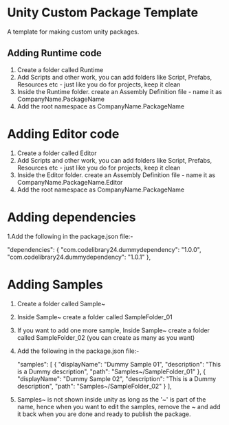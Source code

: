# Unity Custom Package Template

A template for making custom unity packages.

## Adding Runtime code

1. Create a folder called Runtime
2. Add Scripts and other work, you can add folders like Script, Prefabs, Resources etc - just like you do for projects, keep it clean
3. Inside the Runtime folder. create an Assembly Definition file - name it as CompanyName.PackageName
4. Add the root namespace as CompanyName.PackageName

# Adding Editor code

1. Create a folder called Editor
2. Add Scripts and other work, you can add folders like Script, Prefabs, Resources etc - just like you do for projects, keep it clean
3. Inside the Editor folder. create an Assembly Definition file - name it as CompanyName.PackageName.Editor
4. Add the root namespace as CompanyName.PackageName

# Adding dependencies

1.Add the following in the package.json file:-
  
 "dependencies": {
     "com.codelibrary24.dummydependency": "1.0.0",
     "com.codelibrary24.dummydependency": "1.0.1"
 },


 # Adding Samples
 
 1. Create a folder called Sample~
 2. Inside Sample~ create a folder called SampleFolder_01
 3. If you want to add one more sample, Inside Sample~ create a folder called SampleFolder_02 (you can create as many as you want)
 4. Add the following in the package.json file:-
 
     "samples": [
        {
            "displayName": "Dummy Sample 01",
            "description": "This is a Dummy description",
            "path": "Samples~/SampleFolder_01"
        },
        {
            "displayName": "Dummy Sample 02",
            "description": "This is a Dummy description",
            "path": "Samples~/SampleFolder_02"
        }
    ],
 
 6. Samples~ is not shown inside unity as long as the '~' is part of the name, hence when you want to edit the samples, remove the ~ and add it back when you are done and ready to publish the package.
    

